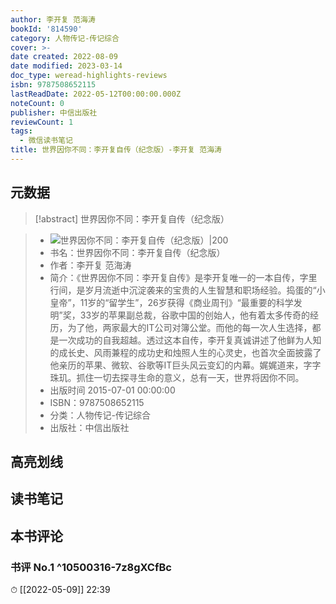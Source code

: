 ```yaml
---
author: 李开复 范海涛
bookId: '814590'
category: 人物传记-传记综合
cover: >-
date created: 2022-08-09
date modified: 2023-03-14
doc_type: weread-highlights-reviews
isbn: 9787508652115
lastReadDate: 2022-05-12T00:00:00.000Z
noteCount: 0
publisher: 中信出版社
reviewCount: 1
tags:
  - 微信读书笔记
title: 世界因你不同：李开复自传（纪念版）-李开复 范海涛
---
```


## 元数据

>[!abstract] 世界因你不同：李开复自传（纪念版）

> - ![世界因你不同：李开复自传（纪念版）|200](https://wfqqreader-1252317822.image.myqcloud.com/cover/590/814590/t7_814590.jpg)
> - 书名：世界因你不同：李开复自传（纪念版）
> - 作者：李开复 范海涛
> - 简介：《世界因你不同：李开复自传》是李开复唯一的一本自传，字里行间，是岁月流逝中沉淀袭来的宝贵的人生智慧和职场经验。捣蛋的“小皇帝”，11岁的“留学生”，26岁获得《商业周刊》“最重要的科学发明”奖，33岁的苹果副总裁，谷歌中国的创始人，他有着太多传奇的经历，为了他，两家最大的IT公司对簿公堂。而他的每一次人生选择，都是一次成功的自我超越。透过这本自传，李开复真诚讲述了他鲜为人知的成长史、风雨兼程的成功史和烛照人生的心灵史，也首次全面披露了他亲历的苹果、微软、谷歌等IT巨头风云变幻的内幕。娓娓道来，字字珠玑。抓住一切去探寻生命的意义，总有一天，世界将因你不同。
> - 出版时间 2015-07-01 00:00:00
> - ISBN：9787508652115
> - 分类：人物传记-传记综合
> - 出版社：中信出版社

## 高亮划线

## 读书笔记

## 本书评论

### 书评 No.1 ^10500316-7z8gXCfBc

⏱ [[2022-05-09]] 22:39
